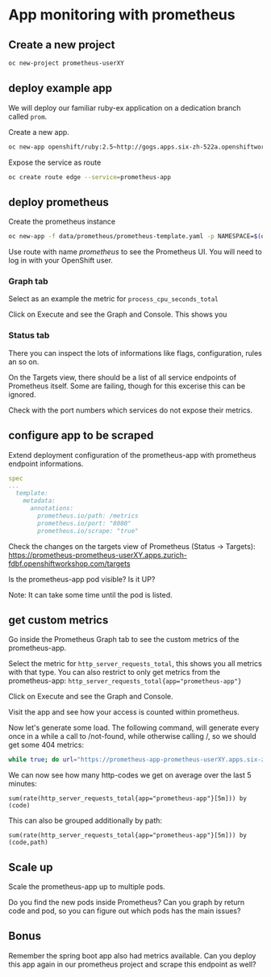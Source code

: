 # App monitoring with prometheus

## Create a new project

```bash
oc new-project prometheus-userXY
```

## deploy example app

We will deploy our familiar ruby-ex application on a dedication branch called `prom`.

Create a new app.

```bash
oc new-app openshift/ruby:2.5~http://gogs.apps.six-zh-522a.openshiftworkshop.com/ocpadmin/ruby-ex.git#prom --name prometheus-app -l app=prometheus-app
```

Expose the service as route

```bash
oc create route edge --service=prometheus-app
```

## deploy prometheus

Create the prometheus instance

```bash
oc new-app -f data/prometheus/prometheus-template.yaml -p NAMESPACE=$(oc project --short)
```

Use route with name _prometheus_ to see the Prometheus UI.
You will need to log in with your OpenShift user.

### Graph tab

Select as an example the metric for `process_cpu_seconds_total`

Click on Execute and see the Graph and Console. This shows you

### Status tab

There you can inspect the lots of informations like flags, configuration, rules an so on.

On the Targets view, there should be a list of all service endpoints of Prometheus itself. Some are failing, though for this excerise this can be ignored.

Check with the port numbers which services do not expose their metrics.

## configure app to be scraped

Extend deployment configuration of the prometheus-app with prometheus endpoint informations.

```yaml
spec
...
  template:
    metadata:
      annotations:
        prometheus.io/path: /metrics
        prometheus.io/port: "8080"
        prometheus.io/scrape: "true"
```

Check the changes on the targets view of Prometheus (Status -> Targets):
https://prometheus-prometheus-userXY.apps.zurich-fdbf.openshiftworkshop.com/targets

Is the prometheus-app pod visible? Is it UP?

Note: It can take some time until the pod is listed.

## get custom metrics

Go inside the Prometheus Graph tab to see the custom metrics of the prometheus-app.

Select the metric for `http_server_requests_total`, this shows you all metrics with that type. You can also restrict to only get metrics from the prometheus-app: `http_server_requests_total{app="prometheus-app"}`

Click on Execute and see the Graph and Console.

Visit the app and see how your access is counted within prometheus.

Now let's generate some load. The following command, will generate every once in a while a call to /not-found, while otherwise calling /, so we should get some 404 metrics:

```bash
while true; do url="https://prometheus-app-prometheus-userXY.apps.six-zh-522a.openshiftworkshop.com/$(if [ $(( ( RANDOM % 10 )  + 1 )) -eq 10 ]; then echo "not-found"; fi)"; echo $url; curl -k -o /dev/null -s $url; sleep 0.25; done
```

We can now see how many http-codes we get on average over the last 5 minutes:

```
sum(rate(http_server_requests_total{app="prometheus-app"}[5m])) by (code)
```

This can also be grouped additionally by path:

```
sum(rate(http_server_requests_total{app="prometheus-app"}[5m])) by (code,path)
```


## Scale up

Scale the prometheus-app up to multiple pods.

Do you find the new pods inside Prometheus? Can you graph by return code and pod, so you can figure out which pods has the main issues?

## Bonus

Remember the spring boot app also had metrics available. Can you deploy this app again in our prometheus project and scrape this endpoint as well?
